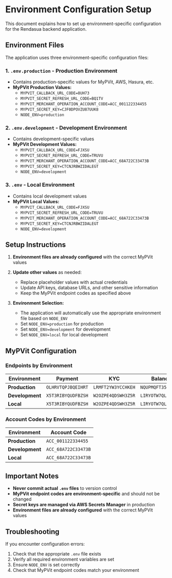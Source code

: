 # Environment Configuration Setup

This document explains how to set up environment-specific configuration for the Rendasua backend application.

## Environment Files

The application uses three environment-specific configuration files:

### 1. `.env.production` - Production Environment

- Contains production-specific values for MyPVit, AWS, Hasura, etc.
- **MyPVit Production Values:**
  - `MYPVIT_CALLBACK_URL_CODE=8UH73`
  - `MYPVIT_SECRET_REFRESH_URL_CODE=BQ1TV`
  - `MYPVIT_MERCHANT_OPERATION_ACCOUNT_CODE=ACC_001122334455`
  - `MYPVIT_SECRET_KEY=CJF0DPOVZU87UUK8`
  - `NODE_ENV=production`

### 2. `.env.development` - Development Environment

- Contains development-specific values
- **MyPVit Development Values:**
  - `MYPVIT_CALLBACK_URL_CODE=FJXSU`
  - `MYPVIT_SECRET_REFRESH_URL_CODE=TRUVU`
  - `MYPVIT_MERCHANT_OPERATION_ACCOUNT_CODE=ACC_68A722C33473B`
  - `MYPVIT_SECRET_KEY=CTCNJRBWZIDALEGT`
  - `NODE_ENV=development`

### 3. `.env` - Local Environment

- Contains local development values
- **MyPVit Local Values:**
  - `MYPVIT_CALLBACK_URL_CODE=FJXSU`
  - `MYPVIT_SECRET_REFRESH_URL_CODE=TRUVU`
  - `MYPVIT_MERCHANT_OPERATION_ACCOUNT_CODE=ACC_68A722C33473B`
  - `MYPVIT_SECRET_KEY=CTCNJRBWZIDALEGT`
  - `NODE_ENV=development`

## Setup Instructions

1. **Environment files are already configured** with the correct MyPVit values
2. **Update other values** as needed:

   - Replace placeholder values with actual credentials
   - Update API keys, database URLs, and other sensitive information
   - Keep the MyPVit endpoint codes as specified above

3. **Environment Selection:**
   - The application will automatically use the appropriate environment file based on `NODE_ENV`
   - Set `NODE_ENV=production` for production
   - Set `NODE_ENV=development` for development
   - Set `NODE_ENV=local` for local development

## MyPVit Configuration

### Endpoints by Environment

| Environment     | Payment            | KYC                | Balance            | Secret Renewal     |
| --------------- | ------------------ | ------------------ | ------------------ | ------------------ |
| **Production**  | `OLHRVTQPJBQEIHRT` | `LRMFT2YW3YCCHKEH` | `NQUPMQFT35COWOWW` | `XI1OVAQBUCK8WEJC` |
| **Development** | `X5T3RIBYQUDFBZSH` | `W2OZPE4QDSWH3Z5R` | `LIRYOTW7QL3DCDPJ` | `RYXA6SLFNRBFFQJX` |
| **Local**       | `X5T3RIBYQUDFBZSH` | `W2OZPE4QDSWH3Z5R` | `LIRYOTW7QL3DCDPJ` | `RYXA6SLFNRBFFQJX` |

### Account Codes by Environment

| Environment     | Account Code        |
| --------------- | ------------------- |
| **Production**  | `ACC_001122334455`  |
| **Development** | `ACC_68A722C33473B` |
| **Local**       | `ACC_68A722C33473B` |

## Important Notes

- **Never commit actual `.env` files** to version control
- **MyPVit endpoint codes are environment-specific** and should not be changed
- **Secret keys are managed via AWS Secrets Manager** in production
- **Environment files are already configured** with the correct MyPVit values

## Troubleshooting

If you encounter configuration errors:

1. Check that the appropriate `.env` file exists
2. Verify all required environment variables are set
3. Ensure `NODE_ENV` is set correctly
4. Check that MyPVit endpoint codes match your environment
